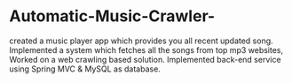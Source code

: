 # Automatic-Music-Crawler-
created a music player app which provides you all recent updated song. Implemented a system which fetches all the songs from top mp3 websites, Worked on a web crawling based solution. Implemented back-end service using Spring MVC &amp; MySQL as database.
